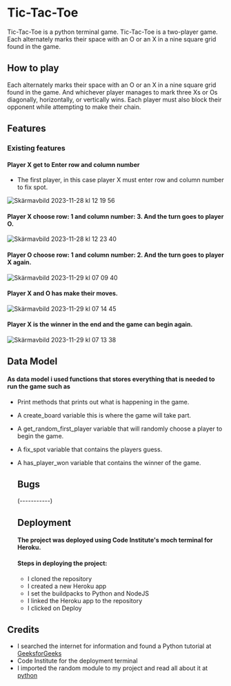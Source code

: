 # Tic-Tac-Toe

Tic-Tac-Toe is a python terminal game. Tic-Tac-Toe is a two-player game. Each alternately marks their space with an O or an X in a nine square grid found in the game.


## How to play

Each alternately marks their space with an O or an X in a nine square grid found in the game.
And whichever player manages to mark three Xs or Os diagonally, horizontally, or vertically wins. Each player must also block their opponent while attempting to make their chain.


## Features

### Existing features

#### Player X get to Enter row and column number 

- The first player, in this case player X must enter row and column number to fix spot.

 ![Skärmavbild 2023-11-28 kl  12 19 56](https://github.com/matgus217/tic-tac-toe/assets/147818054/d72d6dd0-b8ab-4b9e-ac68-a3ce03348733)

#### Player X choose row: 1 and column number: 3. And the turn goes to player O.

![Skärmavbild 2023-11-28 kl  12 23 40](https://github.com/matgus217/tic-tac-toe/assets/147818054/fd997006-a563-4356-95b1-cc6b7a150edf)

#### Player O choose row: 1 and column number: 2. And the turn goes to player X again.

![Skärmavbild 2023-11-29 kl  07 09 40](https://github.com/matgus217/tic-tac-toe/assets/147818054/899dcc80-006f-40bc-819f-15045bba19c1)

#### Player X and O has make their moves.

![Skärmavbild 2023-11-29 kl  07 14 45](https://github.com/matgus217/tic-tac-toe/assets/147818054/82749431-b219-4372-9766-b192a71594e9)

#### Player X is the winner in the end and the game can begin again.

![Skärmavbild 2023-11-29 kl  07 13 38](https://github.com/matgus217/tic-tac-toe/assets/147818054/7a2211dc-14c6-49ad-975f-9982a9a65463)

## Data Model

#### As data model i used functions that stores everything that is needed to run the game such as
- Print methods that prints out what is happening in the game.
- A create_board variable this is where the game will take part.
- A get_random_first_player variable that will randomly choose a player to begin the game.
- A fix_spot variable that contains the players guess.
- A has_player_won variable that contains the winner of the game.

  ## Bugs
  (-----------)

  ## Deployment

  #### The project was deployed using Code Institute's moch terminal for Heroku.

  #### Steps in deploying the project:
  - I cloned the repository
  - I created a new Heroku app
  - I set the buildpacks to Python and NodeJS
  - I linked the Heroku app to the repository
  - I clicked on Deploy


## Credits 
- I searched the internet for information and found a Python tutorial at [GeeksforGeeks](https://www.geeksforgeeks.org/python-programming-language/?ref=shm_outind)
- Code Institute for the deployment terminal
- I imported the random module to my project and read all about it at [python](https://docs.python.org/3/library/random.html)
